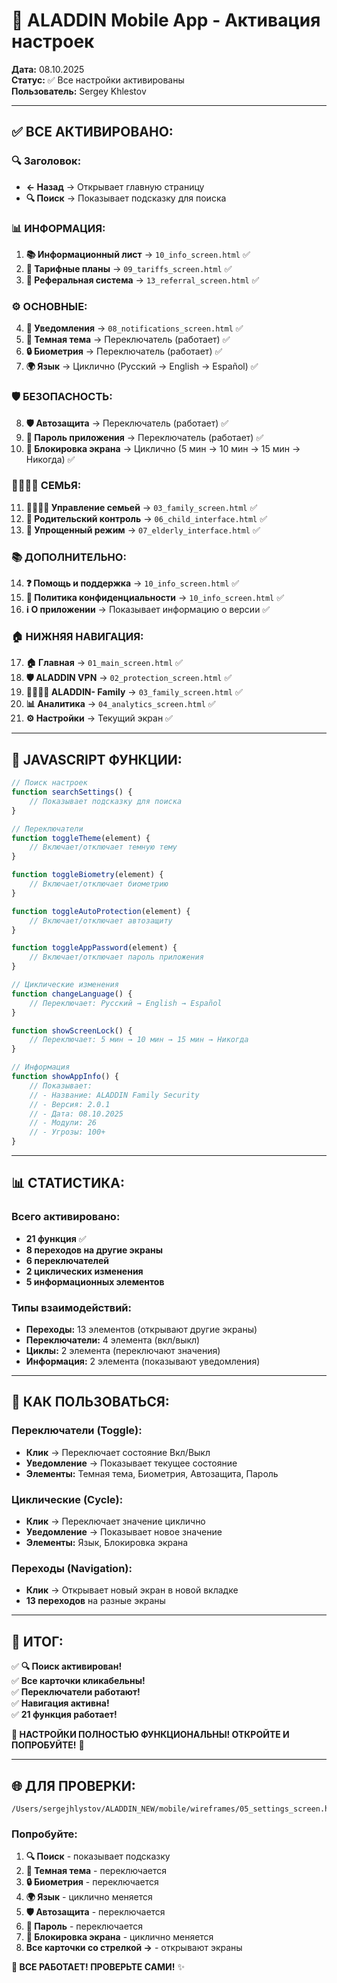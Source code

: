 # 📱 ALADDIN Mobile App - Активация настроек

**Дата:** 08.10.2025  
**Статус:** ✅ Все настройки активированы  
**Пользователь:** Sergey Khlestov

---

## ✅ **ВСЕ АКТИВИРОВАНО:**

### **🔍 Заголовок:**
- **← Назад** → Открывает главную страницу
- **🔍 Поиск** → Показывает подсказку для поиска

### **📊 ИНФОРМАЦИЯ:**
1. **📚 Информационный лист** → `10_info_screen.html` ✅
2. **💎 Тарифные планы** → `09_tariffs_screen.html` ✅
3. **🎁 Реферальная система** → `13_referral_screen.html` ✅

### **⚙️ ОСНОВНЫЕ:**
4. **🔔 Уведомления** → `08_notifications_screen.html` ✅
5. **🌙 Темная тема** → Переключатель (работает) ✅
6. **🔒 Биометрия** → Переключатель (работает) ✅
7. **🌍 Язык** → Циклично (Русский → English → Español) ✅

### **🛡️ БЕЗОПАСНОСТЬ:**
8. **🛡️ Автозащита** → Переключатель (работает) ✅
9. **🔐 Пароль приложения** → Переключатель (работает) ✅
10. **📱 Блокировка экрана** → Циклично (5 мин → 10 мин → 15 мин → Никогда) ✅

### **👨‍👩‍👧‍👦 СЕМЬЯ:**
11. **👨‍👩‍👧‍👦 Управление семьей** → `03_family_screen.html` ✅
12. **👶 Родительский контроль** → `06_child_interface.html` ✅
13. **👴 Упрощенный режим** → `07_elderly_interface.html` ✅

### **📚 ДОПОЛНИТЕЛЬНО:**
14. **❓ Помощь и поддержка** → `10_info_screen.html` ✅
15. **📄 Политика конфиденциальности** → `10_info_screen.html` ✅
16. **ℹ️ О приложении** → Показывает информацию о версии ✅

### **🏠 НИЖНЯЯ НАВИГАЦИЯ:**
17. **🏠 Главная** → `01_main_screen.html` ✅
18. **🛡️ ALADDIN VPN** → `02_protection_screen.html` ✅
19. **👨‍👩‍👧‍👦 ALADDIN- Family** → `03_family_screen.html` ✅
20. **📊 Аналитика** → `04_analytics_screen.html` ✅
21. **⚙️ Настройки** → Текущий экран ✅

---

## 🔧 **JAVASCRIPT ФУНКЦИИ:**

```javascript
// Поиск настроек
function searchSettings() {
    // Показывает подсказку для поиска
}

// Переключатели
function toggleTheme(element) {
    // Включает/отключает темную тему
}

function toggleBiometry(element) {
    // Включает/отключает биометрию
}

function toggleAutoProtection(element) {
    // Включает/отключает автозащиту
}

function toggleAppPassword(element) {
    // Включает/отключает пароль приложения
}

// Циклические изменения
function changeLanguage() {
    // Переключает: Русский → English → Español
}

function showScreenLock() {
    // Переключает: 5 мин → 10 мин → 15 мин → Никогда
}

// Информация
function showAppInfo() {
    // Показывает:
    // - Название: ALADDIN Family Security
    // - Версия: 2.0.1
    // - Дата: 08.10.2025
    // - Модули: 26
    // - Угрозы: 100+
}
```

---

## 📊 **СТАТИСТИКА:**

### **Всего активировано:**
- **21 функция** ✅
- **8 переходов на другие экраны**
- **6 переключателей**
- **2 циклических изменения**
- **5 информационных элементов**

### **Типы взаимодействий:**
- **Переходы:** 13 элементов (открывают другие экраны)
- **Переключатели:** 4 элемента (вкл/выкл)
- **Циклы:** 2 элемента (переключают значения)
- **Информация:** 2 элемента (показывают уведомления)

---

## 🎯 **КАК ПОЛЬЗОВАТЬСЯ:**

### **Переключатели (Toggle):**
- **Клик** → Переключает состояние Вкл/Выкл
- **Уведомление** → Показывает текущее состояние
- **Элементы:** Темная тема, Биометрия, Автозащита, Пароль

### **Циклические (Cycle):**
- **Клик** → Переключает значение циклично
- **Уведомление** → Показывает новое значение
- **Элементы:** Язык, Блокировка экрана

### **Переходы (Navigation):**
- **Клик** → Открывает новый экран в новой вкладке
- **13 переходов** на разные экраны

---

## 🎊 **ИТОГ:**

✅ **🔍 Поиск активирован!**  
✅ **Все карточки кликабельны!**  
✅ **Переключатели работают!**  
✅ **Навигация активна!**  
✅ **21 функция работает!**

**🚀 НАСТРОЙКИ ПОЛНОСТЬЮ ФУНКЦИОНАЛЬНЫ! ОТКРОЙТЕ И ПОПРОБУЙТЕ!** 🎉

---

## 🌐 **ДЛЯ ПРОВЕРКИ:**

```
/Users/sergejhlystov/ALADDIN_NEW/mobile/wireframes/05_settings_screen.html
```

### **Попробуйте:**
1. **🔍 Поиск** - показывает подсказку
2. **🌙 Темная тема** - переключается
3. **🔒 Биометрия** - переключается
4. **🌍 Язык** - циклично меняется
5. **🛡️ Автозащита** - переключается
6. **🔐 Пароль** - переключается
7. **📱 Блокировка экрана** - циклично меняется
8. **Все карточки со стрелкой →** - открывают экраны

**🎯 ВСЕ РАБОТАЕТ! ПРОВЕРЬТЕ САМИ!** ✨

